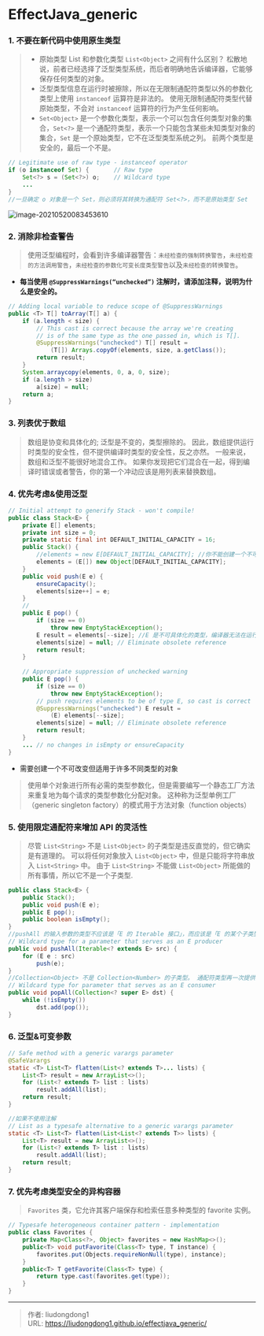 # EffectJava_generic


### 1. 不要在新代码中使用原生类型

> - 原始类型 List 和参数化类型 `List<Object>` 之间有什么区别？ 松散地说，前者已经选择了泛型类型系统，而后者明确地告诉编译器，它能够保存任何类型的对象。
> - 泛型类型信息在运行时被擦除，所以在无限制通配符类型以外的参数化类型上使用 `instanceof` 运算符是非法的。 使用无限制通配符类型代替原始类型，不会对 `instanceof` 运算符的行为产生任何影响。
> - `Set<Object>` 是一个参数化类型，表示一个可以包含任何类型对象的集合，`Set<?>` 是一个通配符类型，表示一个只能包含某些未知类型对象的集合，`Set` 是一个原始类型，它不在泛型类型系统之列。 前两个类型是安全的，最后一个不是。 

```java
// Legitimate use of raw type - instanceof operator
if (o instanceof Set) {       // Raw type
    Set<?> s = (Set<?>) o;    // Wildcard type
    ...
}
//一旦确定 o 对象是一个 Set，则必须将其转换为通配符 Set<?>，而不是原始类型 Set
```

![image-20210520083453610](https://lddpicture.oss-cn-beijing.aliyuncs.com/picture/image-20210520083453610.png)

### 2. 消除非检查警告

> 使用泛型编程时，会看到许多编译器警告：`未经检查的强制转换警告`，`未经检查的方法调用警告`，`未经检查的参数化可变长度类型警告`以及`未经检查的转换警告`。

- **每当使用 `@SuppressWarnings(“unchecked”)` 注解时，请添加注释，说明为什么是安全的。** 

```java
// Adding local variable to reduce scope of @SuppressWarnings
public <T> T[] toArray(T[] a) {
    if (a.length < size) {
        // This cast is correct because the array we're creating
        // is of the same type as the one passed in, which is T[].
        @SuppressWarnings("unchecked") T[] result =
            (T[]) Arrays.copyOf(elements, size, a.getClass());
        return result;
    }
    System.arraycopy(elements, 0, a, 0, size);
    if (a.length > size)
        a[size] = null;
    return a;
}
```

### 3. 列表优于数组

> 数组是协变和具体化的; 泛型是不变的，类型擦除的。 因此，数组提供运行时类型的安全性，但不提供编译时类型的安全性，反之亦然。 一般来说，数组和泛型不能很好地混合工作。 如果你发现把它们混合在一起，得到编译时错误或者警告，你的第一个冲动应该是用列表来替换数组。

### 4. 优先考虑&使用泛型

```java
// Initial attempt to generify Stack - won't compile!
public class Stack<E> {
    private E[] elements;
    private int size = 0;
    private static final int DEFAULT_INITIAL_CAPACITY = 16;
    public Stack() {
        //elements = new E[DEFAULT_INITIAL_CAPACITY]; //你不能创建一个不可具体化类型的数组，例如类型 E。每当编写一个由数组支持的泛型时，就会出现此问题。 有两种合理的方法来解决它。 第一种解决方案直接规避了对泛型数组创建的禁用：创建一个 Object 数组并将其转换为泛型数组类型。
        elements = (E[]) new Object[DEFAULT_INITIAL_CAPACITY];
    }
    public void push(E e) {
        ensureCapacity();
        elements[size++] = e;
    }
    //
    public E pop() {
        if (size == 0)
            throw new EmptyStackException();
        E result = elements[--size]; //E 是不可具体化的类型，编译器无法在运行时检查强制转换
        elements[size] = null; // Eliminate obsolete reference
        return result;
    }
    
    // Appropriate suppression of unchecked warning
    public E pop() {
        if (size == 0)
            throw new EmptyStackException();
        // push requires elements to be of type E, so cast is correct
        @SuppressWarnings("unchecked") E result =
            (E) elements[--size];
        elements[size] = null; // Eliminate obsolete reference
        return result;
    }
    ... // no changes in isEmpty or ensureCapacity
}
```

- 需要创建一个不可改变但适用于许多不同类型的对象

> 使用单个对象进行所有必需的类型参数化，但是需要编写一个静态工厂方法来重复地为每个请求的类型参数化分配对象。 这种称为泛型单例工厂（generic singleton factory）的模式用于方法对象（function objects）

### 5. 使用限定通配符来增加 API 的灵活性

> 尽管 `List<String>` 不是 `List<Object>` 的子类型是违反直觉的，但它确实是有道理的。 可以将任何对象放入 `List<Object>` 中，但是只能将字符串放入 `List<String>` 中。 由于 `List<String>` 不能做 `List<Object>` 所能做的所有事情，所以它不是一个子类型.

```java
public class Stack<E> {
    public Stack();
    public void push(E e);
    public E pop();
    public boolean isEmpty();
}
//pushAll 的输入参数的类型不应该是「E 的 Iterable 接口」，而应该是「E 的某个子类型的 Iterable 接口」，并且有一个通配符类型，这意味着：Iterable<? extends E>。
// Wildcard type for a parameter that serves as an E producer
public void pushAll(Iterable<? extends E> src) {
    for (E e : src)
        push(e);
}
//Collection<Object> 不是 Collection<Number> 的子类型。 通配符类型再一次提供了一条出路。popAll 的输入参数的类型不应该是「E 的集合」，而应该是「E 的某个父类型的集合」（其中父类型被定义为 E 是它自己的父类型[JLS，4.10]）
// Wildcard type for parameter that serves as an E consumer
public void popAll(Collection<? super E> dst) {
    while (!isEmpty())
        dst.add(pop());
}
```

### 6. 泛型&可变参数

```java
// Safe method with a generic varargs parameter
@SafeVarargs
static <T> List<T> flatten(List<? extends T>... lists) {
    List<T> result = new ArrayList<>();
    for (List<? extends T> list : lists)
        result.addAll(list);
    return result;
}

//如果不使用注解
// List as a typesafe alternative to a generic varargs parameter
static <T> List<T> flatten(List<List<? extends T>> lists) {
    List<T> result = new ArrayList<>();
    for (List<? extends T> list : lists)
        result.addAll(list);
    return result;
}
```

### 7. 优先考虑类型安全的异构容器

> `Favorites` 类，它允许其客户端保存和检索任意多种类型的 favorite 实例。

```java
// Typesafe heterogeneous container pattern - implementation
public class Favorites {
    private Map<Class<?>, Object> favorites = new HashMap<>();
    public<T> void putFavorite(Class<T> type, T instance) {
        favorites.put(Objects.requireNonNull(type), instance);
    }
    public<T> T getFavorite(Class<T> type) {
        return type.cast(favorites.get(type));
    }
}
```



---

> 作者: liudongdong1  
> URL: https://liudongdong1.github.io/effectjava_generic/  

